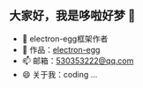 ## 大家好，我是哆啦好梦 👋

- 🔭 electron-egg框架作者
- 🌱 作品：<a href="https://github.com/wallace5303/electron-egg" target="_blank">electron-egg</a>
- 📫 邮箱：530353222@qq.com
- 😄 关于我：coding ...


